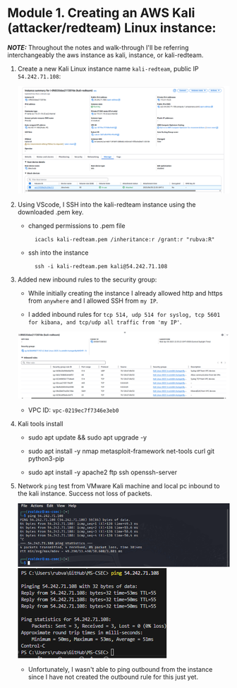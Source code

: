 # Module 1. Creating an AWS Kali (attacker/redteam) Linux instance:

***NOTE:*** Throughout the notes and walk-through I'll be referring interchangeably the aws instance as kali, instance, or kali-redteam.

1. Create a new Kali Linux instance name `kali-redteam`, public IP `54.242.71.108`:

    ![alt text](image-2.png)


2. Using VScode, I SSH into the kali-redteam instance using the downloaded .pem key.

    - changed permissions to .pem file
    
            icacls kali-redteam.pem /inheritance:r /grant:r "rubva:R"

    - ssh into the instance

            ssh -i kali-redteam.pem kali@54.242.71.108


3. Added new inbound rules to the security group:

    - While initially creating the instance I already allowed http and https from `anywhere` and I allowed SSH from `my IP`.

    - I added inbound rules for `tcp 514, udp 514 for syslog, tcp 5601 for kibana, and tcp/udp all traffic from 'my IP'`.

    ![alt text](image-1.png)

    - VPC ID: `vpc-0219ec7f7346e3eb0` 


4. Kali tools install

    - sudo apt update && sudo apt upgrade -y

    - sudo apt install -y nmap metasploit-framework net-tools curl git python3-pip

    - sudo apt install -y apache2 ftp ssh openssh-server


5. Network `ping` test from VMware Kali machine and local pc inbound to the kali instance.  Success not loss of packets.

    ![alt text](image-3.png)    ![alt text](image-4.png)

    - Unfortunately, I wasn't able to ping outbound from the instance since I have not created the outbound rule for this just yet. 


<br><br><br>



